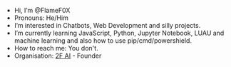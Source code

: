 -  Hi, I’m @FlameF0X
-  Pronouns: He/Him
-  I’m interested in Chatbots, Web Development and silly projects.
-  I’m currently learning JavaScript, Python, Jupyter Notebook, LUAU and machine learning and also how to use pip/cmd/powershield.
-  How to reach me: You don't.
-  Organisation: [2F AI](https://github.com/2F-AI) - Founder

<!---
FlameF0X/FlameF0X is a ✨ special ✨ repository because its `README.md` (this file) appears on your GitHub profile.
You can click the Preview link to take a look at your changes.
--->
